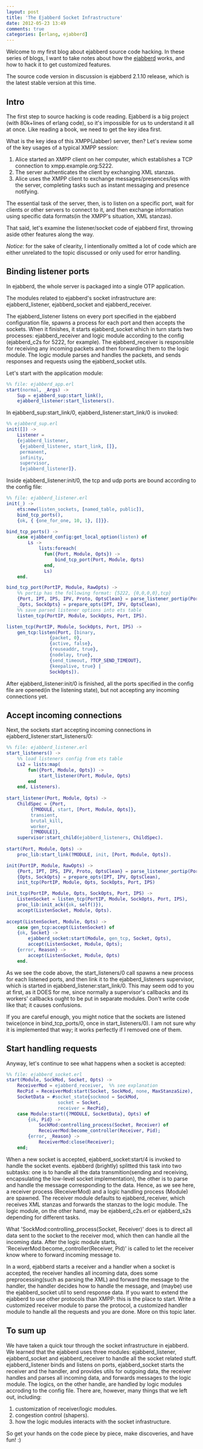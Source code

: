 ```yaml
---
layout: post
title: 'The Ejabberd Socket Infrastructure'
date: 2012-05-23 13:49
comments: true
categories: [erlang, ejabberd]
---
```



Welcome to my first blog about ejabberd source code hacking. In these series of blogs, I want to take notes about how the [ejabberd](http://www.ejabberd.im/) works, and how to hack it to get customized features.

The source code version in discussion is ejabberd 2.1.10 release, which is the latest stable version at this time.

## Intro
The first step to source hacking is code reading. Ejabberd is a big project (with 80k+lines of erlang code), so it's impossible for us to understand it all at once. Like reading a book, we need to get the key idea first.

What is the key idea of this XMPP(Jabber) server, then? Let's review some of the key usages of a typical XMPP session:

1. Alice started an XMPP client on her computer, which establishes a TCP connection to xmpp.example.org:5222.
2. The server authenticates the client by exchanging XML stanzas.
3. Alice uses the XMPP client to exchange messages/presences/iqs with the server, completing tasks such as instant messaging and presence notifying.

The essential task of the server, then, is to listen on a specific port, wait for clients or other servers to connect to it, and then exchange information using specific data formats(in the XMPP's situation, XML stanzas).

That said, let's examine the listener/socket code of ejabberd first, throwing aside other features along the way.

*Notice*: for the sake of clearity, I intentionally omitted a lot of code which are either unrelated to the topic discussed or only used for error handling. 

## Binding listener ports
In ejabberd, the whole server is packaged into a single OTP application.

The modules related to ejabberd's socket infrastructure are: ejabberd_listener, ejabberd_socket and ejabberd_receiver.

The ejabberd_listener listens on every port specified in the ejabberd configuration file, spawns a process for each port and then accepts the sockets. When it finishes, it starts ejabberd_socket which in turn starts two processes: ejabberd_receiver and logic module according to the config (ejabberd_c2s for 5222, for example). The ejabberd_receiver is responsible for receiving any incoming packets and then forwarding them to the logic module. The logic module parses and handles the packets, and sends responses and requests using the ejabberd_socket utils.

Let's start with the application module:

```erlang
%% file: ejabberd_app.erl 
start(normal, _Args) ->
    Sup = ejabberd_sup:start_link(),
    ejabberd_listener:start_listeners().
```

In ejabberd_sup:start_link/0, ejabberd_listener:start_link/0 is invoked:

```erlang
%% ejabberd_sup.erl 
init([]) ->
    Listener =
    {ejabberd_listener,
     {ejabberd_listener, start_link, []},
     permanent,
     infinity,
     supervisor,
     [ejabberd_listener]}.
```

Inside ejabberd_listener:init/0, the tcp and udp ports are bound according to the config file:

```erlang
%% file: ejabberd_listener.erl 
init(_) ->
    ets:new(listen_sockets, [named_table, public]),
    bind_tcp_ports(),
    {ok, { {one_for_one, 10, 1}, []}}.

bind_tcp_ports() ->
    case ejabberd_config:get_local_option(listen) of
        Ls ->
            lists:foreach(
              fun({Port, Module, Opts}) ->
                  bind_tcp_port(Port, Module, Opts)
              end,
              Ls)
    end.

bind_tcp_port(PortIP, Module, RawOpts) ->
    %% portip has the following format: {5222, {0,0,0,0},tcp}
    {Port, IPT, IPS, IPV, Proto, OptsClean} = parse_listener_portip(PortIP, RawOpts),
    _Opts, SockOpts} = prepare_opts(IPT, IPV, OptsClean),
    %% save parsed listener options into ets table
    listen_tcp(PortIP, Module, SockOpts, Port, IPS).

listen_tcp(PortIP, Module, SockOpts, Port, IPS) ->
    gen_tcp:listen(Port, [binary,
                {packet, 0},
                {active, false},
                {reuseaddr, true},
                {nodelay, true},
                {send_timeout, ?TCP_SEND_TIMEOUT},
                {keepalive, true} |
                SockOpts]).
```

After ejabberd_listener:init/0 is finished, all the ports specified in the config file are opened(in the listening state), but not accepting any incoming connections yet.

## Accept incoming connections
Next, the sockets start accepting incoming connections in ejabberd_listener:start_listeners/0:

```erlang
%% file: ejabberd_listener.erl 
start_listeners() ->
    %% load listeners config from ets table
    Ls2 = lists:map(
        fun({Port, Module, Opts}) ->
            start_listener(Port, Module, Opts)
        end
    end, Listeners).
    
start_listener(Port, Module, Opts) ->
    ChildSpec = {Port,
         {?MODULE, start, [Port, Module, Opts]},
         transient,
         brutal_kill,
         worker,
         [?MODULE]},
    supervisor:start_child(ejabberd_listeners, ChildSpec).
    
start(Port, Module, Opts) ->
    proc_lib:start_link(?MODULE, init, [Port, Module, Opts]).

init(PortIP, Module, RawOpts) ->
    {Port, IPT, IPS, IPV, Proto, OptsClean} = parse_listener_portip(PortIP, RawOpts),
    {Opts, SockOpts} = prepare_opts(IPT, IPV, OptsClean),
    init_tcp(PortIP, Module, Opts, SockOpts, Port, IPS)

init_tcp(PortIP, Module, Opts, SockOpts, Port, IPS) ->
    ListenSocket = listen_tcp(PortIP, Module, SockOpts, Port, IPS),
    proc_lib:init_ack({ok, self()}),
    accept(ListenSocket, Module, Opts).
    
accept(ListenSocket, Module, Opts) ->
    case gen_tcp:accept(ListenSocket) of
    {ok, Socket} ->
        ejabberd_socket:start(Module, gen_tcp, Socket, Opts),
        accept(ListenSocket, Module, Opts);
    {error, Reason} ->
        accept(ListenSocket, Module, Opts)
    end.
```

As we see the code above, the start_listeners/0 call spawns a new process for each listened ports, and then link it to the ejabberd_listeners supervisor, which is started in ejabberd_listener:start_link/0. This may seem odd to you at first, as it DOES for me, since normally a supervisor's callbacks and its workers' callbacks ought to be put in separate modules. Don't write code like that; it causes confusions.

If you are careful enough, you might notice that the sockets are listened twice(once in bind_tcp_ports/0, once in start_listeners/0). I am not sure why it is implemented that way; it works perfectly if I removed one of them.

## Start handling requests
Anyway, let's continue to see what happens when a socket is accepted:

```erlang
%% file: ejabberd_socket.erl 
start(Module, SockMod, Socket, Opts) ->
    ReceiverMod = ejabberd_receiver,  %% see explanation
    RecPid = ReceiverMod:start(Socket, SockMod, none, MaxStanzaSize),
    SocketData = #socket_state{sockmod = SockMod,
                   socket = Socket,
                   receiver = RecPid},
    case Module:start({?MODULE, SocketData}, Opts) of
        {ok, Pid} ->
            SockMod:controlling_process(Socket, Receiver) of
            ReceiverMod:become_controller(Receiver, Pid);
        {error, _Reason} ->
            ReceiverMod:close(Receiver);
    end;
```

When a new socket is accepted, ejabberd_socket:start/4 is invoked to handle the socket events. ejabberd (brightly) splitted this task into two subtasks: one is to handle all the data transmition(sending and receiving, encapsulating the low-level socket implementation), the other is to parse and handle the message corresponding to the data. Hence, as we see here, a receiver process (ReceiverMod) and a logic handling process (Module) are spawned. The receiver module defaults to ejabberd_receiver, which receives XML stanzas and forwards the stanzas to the logic module. The logic module, on the other hand, may be ejabberd_c2s.erl or ejabberd_s2s depending for different tasks.

What 'SockMod:controlling_process(Socket, Receiver)' does is to direct all data sent to the socket to the receiver mod, which then can handle all the incoming data. After the logic module starts, 'ReceiverMod:become_controller(Receiver, Pid)' is called to let the receiver know where to forward incoming message to.

In a word, ejabberd starts a receiver and a handler when a socket is accepted, the receiver handles all incoming data, does some preprocessing(such as parsing the XML) and forward the message to the handler, the handler decides how to handle the message, and (maybe) use the ejabberd_socket util to send response data. If you want to extend the ejabberd to use other protocols than XMPP: this is the place to start. Write a customized receiver module to parse the protocol, a customized handler module to handle all the requests and you are done. More on this topic later.

## To sum up
We have taken a quick tour through the socket infrastructure in ejabberd. We learned that the ejabberd uses three modules: ejabberd_listener, ejabberd_socket and ejabberd_receiver to handle all the socket related stuff. ejabberd_listener binds and listens on ports, ejabberd_socket starts the receiver and the handler, and provides utils for outgoing data, the receiver handles and parses all incoming data, and forwards messages to the logic module. The logics, on the other handle, are handled by logic modules accroding to the config file. There are, however, many things that we left out, including:

1. customization of receiver/logic modules.
2. congestion control (shapers).
3. how the logic modules interacts with the socket infrastructure.

So get your hands on the code piece by piece, make discoveries, and have fun! :)



